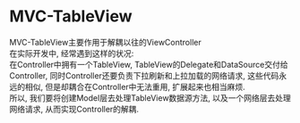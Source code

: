 # MVC-TableView

MVC-TableView主要作用于解耦以往的ViewController		
在实际开发中, 经常遇到这样的状况:		
在Controller中拥有一个TableView, TableView的Delegate和DataSource交付给Controller, 
同时Controller还要负责下拉刷新和上拉加载的网络请求, 这些代码永远的相似, 但是却耦合在Controller中无法重用, 扩展起来也相当麻烦.		
所以, 我们要将创建Model层去处理TableView数据源方法, 以及一个网络层去处理网络请求, 从而实现Controller的解耦.


